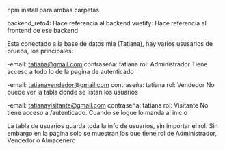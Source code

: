 npm install para ambas carpetas

backend_reto4: Hace referencia al backend
vuetify: Hace referencia al frontend de ese backend

Esta conectado a la base de datos mia (Tatiana), hay varios ususarios de prueba, 
los principales:

-email: tatiana@gmail.com
 contraseña: tatiana
 rol: Administrador
 Tiene acceso a todo lo de la pagina de autenticado

-email: tatianavendedor@gmail.com
 contraseña: tatiana
 rol: Vendedor
 No puede ver la tabla donde se listan los usuarios

-email: tatianavisitante@gmail.com
 contraseña: tatiana
 rol: Visitante
 No tiene acceso a /autenticado. Cuando se logue lo manda al inicio

La tabla de usuarios guarda toda la info de usuarios, sin importar el rol. Sin embargo
en la página solo se muestran los que tiene rol de Administrador, Vendedor o Almacenero

